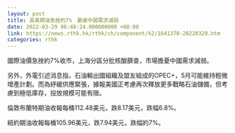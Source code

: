 ```yaml
---
layout: post
title: 英美期油急挫約7%　憂慮中國需求減弱
date: 2022-03-29 06:48:24.000000000 +08:00
link: https://news.rthk.hk/rthk/ch/component/k2/1641370-20220329.htm
categories: rthk
---
```


國際油價急挫約7%收市，上海分區分批核酸篩查，市場擔憂中國需求減弱。

另外，外電引述消息指，石油輸出國組織及盟友組成的OPEC+，5月可能維持輕微增產計劃。而為紓緩供應緊張，據報美國正考慮再次釋放更多戰略石油儲備，但考慮到極低庫存，投放規模可能有限。

倫敦布蘭特期油收報每桶112.48美元，跌8.17美元，跌幅6.8%。

紐約期油收報每桶105.96美元，跌7.94美元，跌幅約7%。
